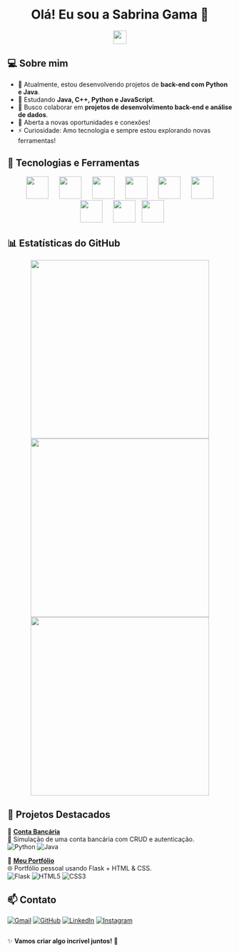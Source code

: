 <h1 align="center">Olá! Eu sou a Sabrina Gama 🚀</h1>  
<p align="center">
  <img src="https://media.giphy.com/media/hvRJCLFzcasrR4ia7z/giphy.gif" width="30px">
</p>

## 💻 Sobre mim  
- 🔭 Atualmente, estou desenvolvendo projetos de **back-end com Python e Java**.  
- 🌱 Estudando **Java, C++, Python e JavaScript**.  
- 👯 Busco colaborar em **projetos de desenvolvimento back-end e análise de dados**.  
- 🤔 Aberta a novas oportunidades e conexões!  
- ⚡ Curiosidade: Amo tecnologia e sempre estou explorando novas ferramentas!  

## 🚀 Tecnologias e Ferramentas  
<p align="center">
  <img src="https://cdn.jsdelivr.net/gh/devicons/devicon@latest/icons/python/python-original.svg" width="50px"hspace="10" />
  <img src="https://cdn.jsdelivr.net/gh/devicons/devicon@latest/icons/java/java-original.svg" width="50px"hspace="10" />
  <img src="https://cdn.jsdelivr.net/gh/devicons/devicon@latest/icons/cplusplus/cplusplus-original.svg" width="50px"hspace="10" />
  <img src="https://cdn.jsdelivr.net/gh/devicons/devicon@latest/icons/javascript/javascript-original.svg" width="50px" hspace="10"/>
  <img src="https://cdn.jsdelivr.net/gh/devicons/devicon@latest/icons/flask/flask-original-wordmark.svg" width="50px" hspace="10"/>
  <img src="https://cdn.jsdelivr.net/gh/devicons/devicon@latest/icons/django/django-plain-wordmark.svg" width="50px" hspace="10"/>
  <img src="https://cdn.jsdelivr.net/gh/devicons/devicon@latest/icons/mysql/mysql-original-wordmark.svg" width="50px" hspace="10"/>
  <img src="https://cdn.jsdelivr.net/gh/devicons/devicon@latest/icons/postgresql/postgresql-original-wordmark.svg" width="50px" hspace="10"/>
  <img src="https://cdn.jsdelivr.net/gh/devicons/devicon@latest/icons/git/git-original.svg" width="50px" />
</p>


## 📊 Estatísticas do GitHub  
<p align="center">
  <img src="https://github-readme-stats.vercel.app/api?username=SabrinaGamaa&show_icons=true&theme=dark" width="400px" />
  <img src="https://github-readme-stats.vercel.app/api/top-langs/?username=SabrinaGamaa&layout=compact&langs_count=6&theme=dark" width="400px" />  
  <img src="https://github-readme-streak-stats.herokuapp.com/?user=SabrinaGamaa&theme=dark" width="400px" />


</p>

## 📌 Projetos Destacados  

🔹 [**Conta Bancária**](https://github.com/SabrinaGamaa/conta-bancaria)  
📝 Simulação de uma conta bancária com CRUD e autenticação.  
![Python](https://img.shields.io/badge/Python-3776AB?style=for-the-badge&logo=python&logoColor=white) 
![Java](https://img.shields.io/badge/Java-ED8B00?style=for-the-badge&logo=java&logoColor=white)  

🔹 [**Meu Portfólio**](https://github.com/SabrinaGamaa/portfolio)  
🌐 Portfólio pessoal usando Flask + HTML & CSS.  
![Flask](https://img.shields.io/badge/Flask-000000?style=for-the-badge&logo=flask&logoColor=white)
![HTML5](https://img.shields.io/badge/HTML5-E34F26?style=for-the-badge&logo=html5&logoColor=white)
![CSS3](https://img.shields.io/badge/CSS3-1572B6?style=for-the-badge&logo=css3&logoColor=white)  
  

## 📫 Contato  

[![Gmail](https://img.shields.io/badge/Gmail-D14836?style=for-the-badge&logo=gmail&logoColor=white)](mailto:sabrinagama0027@gmail.com)
[![GitHub](https://img.shields.io/badge/GitHub-100000?style=for-the-badge&logo=github&logoColor=white)](https://github.com/SabrinaGamaa)
[![LinkedIn](https://img.shields.io/badge/LinkedIn-0077B5?style=for-the-badge&logo=linkedin&logoColor=white)](https://www.linkedin.com/in/sabrina-gama)
[![Instagram](https://img.shields.io/badge/Instagram-E4405F?style=for-the-badge&logo=instagram&logoColor=white)](https://www.instagram.com/sabrina_gama27)

##

✨ **Vamos criar algo incrível juntos!** 🚀
